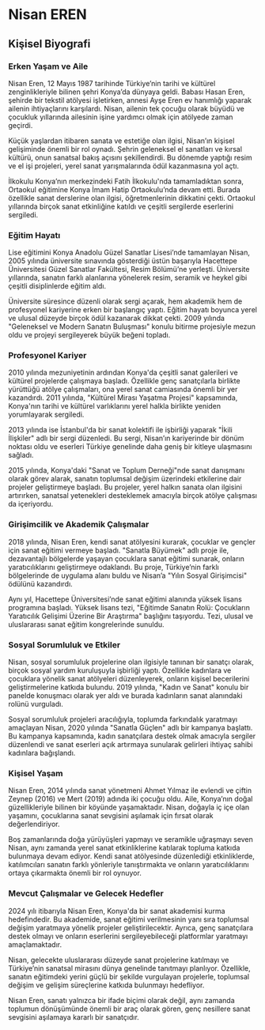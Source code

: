 # Nisan EREN

## Kişisel Biyografi

### Erken Yaşam ve Aile

Nisan Eren, 12 Mayıs 1987 tarihinde Türkiye’nin tarihi ve kültürel zenginlikleriyle bilinen şehri Konya’da dünyaya geldi. Babası Hasan Eren, şehirde bir tekstil atölyesi işletirken, annesi Ayşe Eren ev hanımlığı yaparak ailenin ihtiyaçlarını karşılardı. Nisan, ailenin tek çocuğu olarak büyüdü ve çocukluk yıllarında ailesinin işine yardımcı olmak için atölyede zaman geçirdi. 

Küçük yaşlardan itibaren sanata ve estetiğe olan ilgisi, Nisan’ın kişisel gelişiminde önemli bir rol oynadı. Şehrin geleneksel el sanatları ve kırsal kültürü, onun sanatsal bakış açısını şekillendirdi. Bu dönemde yaptığı resim ve el işi projeleri, yerel sanat yarışmalarında ödül kazanmasına yol açtı.

İlkokulu Konya’nın merkezindeki Fatih İlkokulu'nda tamamladıktan sonra, Ortaokul eğitimine Konya İmam Hatip Ortaokulu’nda devam etti. Burada özellikle sanat derslerine olan ilgisi, öğretmenlerinin dikkatini çekti. Ortaokul yıllarında birçok sanat etkinliğine katıldı ve çeşitli sergilerde eserlerini sergiledi.

### Eğitim Hayatı

Lise eğitimini Konya Anadolu Güzel Sanatlar Lisesi’nde tamamlayan Nisan, 2005 yılında üniversite sınavında gösterdiği üstün başarıyla Hacettepe Üniversitesi Güzel Sanatlar Fakültesi, Resim Bölümü’ne yerleşti. Üniversite yıllarında, sanatın farklı alanlarına yönelerek resim, seramik ve heykel gibi çeşitli disiplinlerde eğitim aldı.

Üniversite süresince düzenli olarak sergi açarak, hem akademik hem de profesyonel kariyerine erken bir başlangıç yaptı. Eğitim hayatı boyunca yerel ve ulusal düzeyde birçok ödül kazanarak dikkat çekti. 2009 yılında "Geleneksel ve Modern Sanatın Buluşması" konulu bitirme projesiyle mezun oldu ve projeyi sergileyerek büyük beğeni topladı.

### Profesyonel Kariyer

2010 yılında mezuniyetinin ardından Konya'da çeşitli sanat galerileri ve kültürel projelerde çalışmaya başladı. Özellikle genç sanatçılarla birlikte yürüttüğü atölye çalışmaları, ona yerel sanat camiasında önemli bir yer kazandırdı. 2011 yılında, "Kültürel Mirası Yaşatma Projesi" kapsamında, Konya'nın tarihi ve kültürel varlıklarını yerel halkla birlikte yeniden yorumlayarak sergiledi.

2013 yılında ise İstanbul'da bir sanat kolektifi ile işbirliği yaparak "İkili İlişkiler" adlı bir sergi düzenledi. Bu sergi, Nisan’ın kariyerinde bir dönüm noktası oldu ve eserleri Türkiye genelinde daha geniş bir kitleye ulaşmasını sağladı. 

2015 yılında, Konya'daki "Sanat ve Toplum Derneği"nde sanat danışmanı olarak görev alarak, sanatın toplumsal değişim üzerindeki etkilerine dair projeler geliştirmeye başladı. Bu projeler, yerel halkın sanata olan ilgisini artırırken, sanatsal yetenekleri desteklemek amacıyla birçok atölye çalışması da içeriyordu.

### Girişimcilik ve Akademik Çalışmalar

2018 yılında, Nisan Eren, kendi sanat atölyesini kurarak, çocuklar ve gençler için sanat eğitimi vermeye başladı. "Sanatla Büyümek" adlı proje ile, dezavantajlı bölgelerde yaşayan çocuklara sanat eğitimi sunarak, onların yaratıcılıklarını geliştirmeye odaklandı. Bu proje, Türkiye’nin farklı bölgelerinde de uygulama alanı buldu ve Nisan’a "Yılın Sosyal Girişimcisi" ödülünü kazandırdı.

Aynı yıl, Hacettepe Üniversitesi’nde sanat eğitimi alanında yüksek lisans programına başladı. Yüksek lisans tezi, "Eğitimde Sanatın Rolü: Çocukların Yaratıcılık Gelişimi Üzerine Bir Araştırma" başlığını taşıyordu. Tezi, ulusal ve uluslararası sanat eğitim kongrelerinde sunuldu.

### Sosyal Sorumluluk ve Etkiler

Nisan, sosyal sorumluluk projelerine olan ilgisiyle tanınan bir sanatçı olarak, birçok sosyal yardım kuruluşuyla işbirliği yaptı. Özellikle kadınlara ve çocuklara yönelik sanat atölyeleri düzenleyerek, onların kişisel becerilerini geliştirmelerine katkıda bulundu. 2019 yılında, "Kadın ve Sanat" konulu bir panelde konuşmacı olarak yer aldı ve burada kadınların sanat alanındaki rolünü vurguladı.

Sosyal sorumluluk projeleri aracılığıyla, toplumda farkındalık yaratmayı amaçlayan Nisan, 2020 yılında "Sanatla Güçlen" adlı bir kampanya başlattı. Bu kampanya kapsamında, kadın sanatçılara destek olmak amacıyla sergiler düzenlendi ve sanat eserleri açık artırmaya sunularak gelirleri ihtiyaç sahibi kadınlara bağışlandı.

### Kişisel Yaşam

Nisan Eren, 2014 yılında sanat yönetmeni Ahmet Yılmaz ile evlendi ve çiftin Zeynep (2016) ve Mert (2019) adında iki çocuğu oldu. Aile, Konya’nın doğal güzellikleriyle bilinen bir köyünde yaşamaktadır. Nisan, doğayla iç içe olan yaşamını, çocuklarına sanat sevgisini aşılamak için fırsat olarak değerlendiriyor.

Boş zamanlarında doğa yürüyüşleri yapmayı ve seramikle uğraşmayı seven Nisan, aynı zamanda yerel sanat etkinliklerine katılarak topluma katkıda bulunmaya devam ediyor. Kendi sanat atölyesinde düzenlediği etkinliklerde, katılımcıları sanatın farklı yönleriyle tanıştırmakta ve onların yaratıcılıklarını ortaya çıkarmakta önemli bir rol oynuyor.

### Mevcut Çalışmalar ve Gelecek Hedefler

2024 yılı itibarıyla Nisan Eren, Konya'da bir sanat akademisi kurma hedefindedir. Bu akademide, sanat eğitimi verilmesinin yanı sıra toplumsal değişim yaratmaya yönelik projeler geliştirilecektir. Ayrıca, genç sanatçılara destek olmayı ve onların eserlerini sergileyebileceği platformlar yaratmayı amaçlamaktadır.

Nisan, gelecekte uluslararası düzeyde sanat projelerine katılmayı ve Türkiye’nin sanatsal mirasını dünya genelinde tanıtmayı planlıyor. Özellikle, sanatın eğitimdeki yerini güçlü bir şekilde vurgulayan projelerle, toplumsal değişim ve gelişim süreçlerine katkıda bulunmayı hedefliyor. 

Nisan Eren, sanatı yalnızca bir ifade biçimi olarak değil, aynı zamanda toplumun dönüşümünde önemli bir araç olarak gören, genç nesillere sanat sevgisini aşılamaya kararlı bir sanatçıdır.
